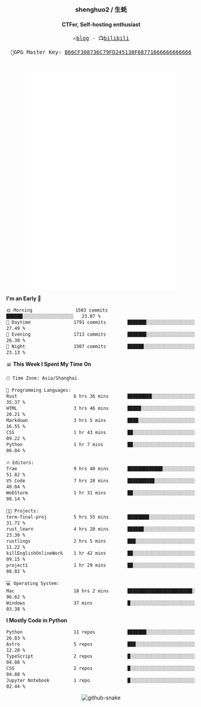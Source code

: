 <h3 align="center"> shenghuo2 / 生蚝 </h3>
<h4 align="center" >CTFer, Self-hosting enthusiast</h3>


<p align="center">
  <samp>
    ✍️<a href="https://blog.shenghuo2.top/">blog</a> -
    📺<a href="https://space.bilibili.com/85894935">bilibili</a>
  </samp>
</p>
<p align="center">
  <samp>
     🔐GPG Master Key: <a align="center" href="https://github.com/shenghuo2.gpg">B66CF308736C79FD245138F68771666666666666</a>
  </samp>
</p>
<br>
<p align="center">
  <a href="https://github.com/shenghuo2">
    <img width="400" align="top" src="https://github.com/shenghuo2/shenghuo2/blob/main/metrics.left.svg" />
  </a>
  <a href="https://github.com/shenghuo2">
    <img width="400" align="top" src="https://github.com/shenghuo2/shenghuo2/blob/main/metrics.right.svg" />
  </a>
</p>


<!--START_SECTION:waka-->
**I'm an Early 🐤** 

```text
🌞 Morning                1503 commits        ██████░░░░░░░░░░░░░░░░░░░   23.07 % 
🌆 Daytime                1791 commits        ███████░░░░░░░░░░░░░░░░░░   27.49 % 
🌃 Evening                1713 commits        ███████░░░░░░░░░░░░░░░░░░   26.30 % 
🌙 Night                  1507 commits        ██████░░░░░░░░░░░░░░░░░░░   23.13 % 
```


📊 **This Week I Spent My Time On** 

```text
🕑︎ Time Zone: Asia/Shanghai

💬 Programming Languages: 
Rust                     6 hrs 36 mins       █████████░░░░░░░░░░░░░░░░   35.37 % 
HTML                     3 hrs 46 mins       █████░░░░░░░░░░░░░░░░░░░░   20.21 % 
Markdown                 3 hrs 5 mins        ████░░░░░░░░░░░░░░░░░░░░░   16.55 % 
CSS                      1 hr 43 mins        ██░░░░░░░░░░░░░░░░░░░░░░░   09.22 % 
Python                   1 hr 7 mins         ██░░░░░░░░░░░░░░░░░░░░░░░   06.04 % 

🔥 Editors: 
Trae                     9 hrs 40 mins       █████████████░░░░░░░░░░░░   51.82 % 
VS Code                  7 hrs 28 mins       ██████████░░░░░░░░░░░░░░░   40.04 % 
WebStorm                 1 hr 31 mins        ██░░░░░░░░░░░░░░░░░░░░░░░   08.14 % 

🐱‍💻 Projects: 
term-final-proj          5 hrs 55 mins       ████████░░░░░░░░░░░░░░░░░   31.72 % 
rust_learn               4 hrs 20 mins       ██████░░░░░░░░░░░░░░░░░░░   23.30 % 
rustlings                2 hrs 5 mins        ███░░░░░░░░░░░░░░░░░░░░░░   11.22 % 
killEnglishOnlineWork    1 hr 42 mins        ██░░░░░░░░░░░░░░░░░░░░░░░   09.15 % 
project1                 1 hr 29 mins        ██░░░░░░░░░░░░░░░░░░░░░░░   08.02 % 

💻 Operating System: 
Mac                      18 hrs 2 mins       ████████████████████████░   96.62 % 
Windows                  37 mins             █░░░░░░░░░░░░░░░░░░░░░░░░   03.38 % 
```

**I Mostly Code in Python** 

```text
Python                   11 repos            ███████░░░░░░░░░░░░░░░░░░   26.83 % 
Astro                    5 repos             ███░░░░░░░░░░░░░░░░░░░░░░   12.20 % 
TypeScript               2 repos             █░░░░░░░░░░░░░░░░░░░░░░░░   04.88 % 
CSS                      2 repos             █░░░░░░░░░░░░░░░░░░░░░░░░   04.88 % 
Jupyter Notebook         1 repo              █░░░░░░░░░░░░░░░░░░░░░░░░   02.44 % 
```




<!--END_SECTION:waka-->


<div align="center">
  <picture>
    <source media="(prefers-color-scheme: dark)" srcset="https://gist.githubusercontent.com/shenghuo2/bfce20b14ab0484cef03bae6e60e0b3a/raw/github-snake-dark.svg" />
    <source media="(prefers-color-scheme: light)" srcset="https://gist.githubusercontent.com/shenghuo2/bfce20b14ab0484cef03bae6e60e0b3a/raw/github-snake.svg" />
    <img alt="github-snake" src="https://gist.githubusercontent.com/shenghuo2/bfce20b14ab0484cef03bae6e60e0b3a/raw/github-snake.svg" />
  </picture>
</div>

<!--
**shenghuo2/shenghuo2** is a ✨ _special_ ✨ repository because its `README.md` (this file) appears on your GitHub profile.

Here are some ideas to get you started:

- 🔭 I’m currently working on ...
- 🌱 I’m currently learning ...
- 👯 I’m looking to collaborate on ...
- 🤔 I’m looking for help with ...
- 💬 Ask me about ...
- 📫 How to reach me: ...
- 😄 Pronouns: ...
- ⚡ Fun fact: ...
-->
